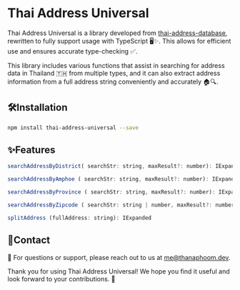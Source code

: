 # Thai Address Universal

Thai Address Universal is a library developed from [thai-address-database](https://github.com/Sellsuki/thai-address-database), rewritten to fully support usage with TypeScript 🖥️✨. This allows for efficient use and ensures accurate type-checking ✅.

This library includes various functions that assist in searching for address data in Thailand 🇹🇭 from multiple types, and it can also extract address information from a full address string conveniently and accurately 🏠🔍.

## 🛠️Installation

```bash
npm install thai-address-universal --save
```

## ✨Features

```javascript
searchAddressByDistrict( searchStr: string, maxResult?: number): IExpanded[]
```

```javascript
searchAddressByAmphoe ( searchStr: string, maxResult?: number): IExpanded[]
```

```javascript
searchAddressByProvince ( searchStr: string, maxResult?: number): IExpanded[]
```

```javascript
searchAddressByZipcode ( searchStr: string | number, maxResult?: number): IExpanded[]
```

```javascript
splitAddress (fullAddress: string): IExpanded
```

## 🤝Contact

📧 For questions or support, please reach out to us at [me@thanaphoom.dev](mailto:me@thanaphoom.dev).

Thank you for using Thai Address Universal!
We hope you find it useful and look forward to your contributions. 🙌
